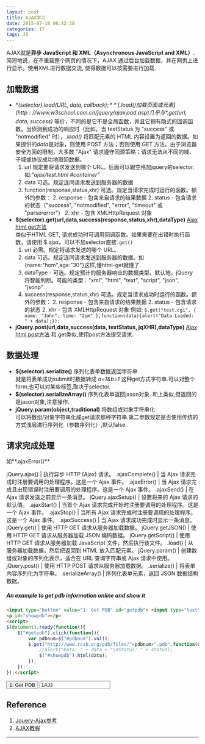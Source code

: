 ```yaml
---
layout: post
title: AJAX学习
date: 2015-07-18 06:42:38
categories: IT
tags: JS
---
```


AJAX就是**异步 JavaScript 和 XML（Asynchronous JavaScript and XML）**. 简短地说，在不重载整个网页的情况下，AJAX 通过后台加载数据，并在网页上进行显示。使用XML进行数据交流, 使得数据可以按需要进行加载.

## 加载数据  
- **$(selector).load(URL,data,callback);** [.load()加载页面或元素](http://www.w3school.com.cn/jquery/ajax_load.asp)  
几乎与 *$.get(url, data, success)* 等价，不同的是它不是全局函数，并且它拥有隐式的回调函数。当侦测到成功的响应时（比如，当 textStatus 为 "success" 或 "notmodified" 时），*.load()* 将匹配元素的 HTML 内容设置为返回的数据。如果提供的*data*是对象，则使用 POST 方法；否则使用 GET 方法。由于浏览器安全方面的限制，大多数 "Ajax" 请求遵守同源策略；请求无法从不同的域、子域或协议成功地取回数据。
	1. url	规定要将请求发送到哪个 URL。后面可以跟空格加jquery的selector.如:*"ajax/test.html #container"*
	1. data	可选。规定连同请求发送到服务器的数据
	1. function(response,status,xhr) 可选。规定当请求完成时运行的函数。额外的参数：
		2. response - 包含来自请求的结果数据
		2. status - 包含请求的状态（"success", "notmodified", "error", "timeout" 或 "parsererror"）
		2. xhr - 包含 XMLHttpRequest 对象
- **$(selector).get(url,data,success(response,status,xhr),dataType)** [Ajax html get方法](http://www.w3school.com.cn/jquery/ajax_get.asp)  
类似于HTML GET, 请求成功时可调用回调函数。如果需要在出错时执行函数，请使用 $.ajax。可以不加selector直接`.get()`
	1. url	必需。规定将请求发送的哪个 URL。
	1. data	可选。规定连同请求发送到服务器的数据。如{name:"hom",age:"30"}这样,懂html-get就懂了.
	1. dataType - 可选。规定预计的服务器响应的数据类型。默认地，jQuery 将智能判断。可能的类型："xml", "html", "text", "script", "json", "jsonp"  
	1. success(response,status,xhr)	可选。规定当请求成功时运行的函数。额外的参数： 
			2. response - 包含来自请求的结果数据
			2. status - 包含请求的状态
			2. xhr - 包含 XMLHttpRequest 对象
例如: `$.get("test.cgi", { name: "John", time: "2pm" },function(data){alert("Data Loaded: " + data);});`
- **jQuery.post(url,data,success(data, textStatus, jqXHR),dataType)** [Ajax html post方法](http://www.w3school.com.cn/jquery/ajax_post.asp)
和.get类似,使用post方法提交请求.

## 数据处理
- **$(selector).serialize()** 序列化表单数据返回字符串  
就是将表单成功submit时数据转成 *a=1&b=1* 这种get方式字符串.可以对整个form,也可以对某些标签,取决于selector.
- **$(selector).serializeArray()** 序列化表单返回jason对象.
和上类似,但返回的是jason对象,注意操作.
- **jQuery.param(object,traditional)** 将数组或对象字符串化  
可以将数组/对象字符串化成get请求那种字符串.第二参数规定是否使用传统的方式浅层进行序列化（参数序列化）,默认false.

## 请求完成处理
如**.ajaxError()**

jQuery.ajax()	|  执行异步 HTTP (Ajax) 请求。
.ajaxComplete()	|  当 Ajax 请求完成时注册要调用的处理程序。这是一个 Ajax 事件。
.ajaxError()	|  当 Ajax 请求完成且出现错误时注册要调用的处理程序。这是一个 Ajax 事件。
.ajaxSend()	|  在 Ajax 请求发送之前显示一条消息。
jQuery.ajaxSetup()	|  设置将来的 Ajax 请求的默认值。
.ajaxStart()	|  当首个 Ajax 请求完成开始时注册要调用的处理程序。这是一个 Ajax 事件。
.ajaxStop()	|  当所有 Ajax 请求完成时注册要调用的处理程序。这是一个 Ajax 事件。
.ajaxSuccess()	|  当 Ajax 请求成功完成时显示一条消息。
jQuery.get()	|  使用 HTTP GET 请求从服务器加载数据。
jQuery.getJSON()	|  使用 HTTP GET 请求从服务器加载 JSON 编码数据。
jQuery.getScript()	|  使用 HTTP GET 请求从服务器加载 JavaScript 文件，然后执行该文件。
.load()	|  从服务器加载数据，然后把返回到 HTML 放入匹配元素。
jQuery.param()	|  创建数组或对象的序列化表示，适合在 URL 查询字符串或 Ajax 请求中使用。
jQuery.post()	|  使用 HTTP POST 请求从服务器加载数据。
.serialize()	|  将表单内容序列化为字符串。
.serializeArray()	|  序列化表单元素，返回 JSON 数据结构数据。


##### An example to get pdb information online and show it

~~~html
<input type="button" value="1: Get PDB" id="getpdb"> <input type="text" value="1AJJ" id="pdbnum">
<p id="showpdb"></p>
<script>
$(document).ready(function(){
	$("#getpdb").click(function(){
		var pdbnum=$("#pdbnum").val();
		$.get("http://www.rcsb.org/pdb/files/"+pdbnum+".pdb",function(data,status){
			//alert("Data: " + data + "\nStatus: " + status);
			$("#showpdb").html(data);
		});
	});
});</script>
~~~

<input type="button" value="1: Get PDB" id="getpdb"> <input type="text" value="1AJJ" id="pdbnum">

<p id="showpdb"></p>

<script>
$(document).ready(function(){
	$("#getpdb").click(function(){
		var pdbnum=$("#pdbnum").val();
		$.get("http://www.rcsb.org/pdb/files/"+pdbnum+".pdb",function(data,status){
			//alert("Data: " + data + "\nStatus: " + status);
			$("#showpdb").html(data);
		});
	});
});</script>

## Reference
1. [Jquery-Ajax参考](http://www.w3school.com.cn/jquery/jquery_ref_ajax.asp)
2. [AJAX教程](http://www.w3school.com.cn/ajax/index.asp)

------
